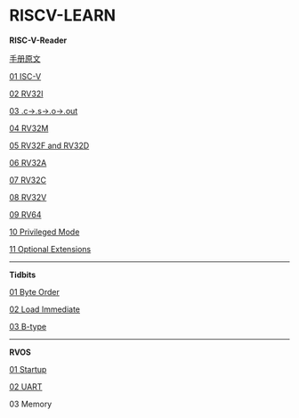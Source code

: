 # RISCV-LEARN

**RISC-V-Reader**

[手册原文](rvreader/RISC-V-Reader-Chinese-v1.pdf)

[01 ISC-V](rvreader/01_RISC-V.md)

[02 RV32I](rvreader/02_RV32I.md)

[03 .c-&gt;.s-&gt;.o-&gt;.out](rvreader/03_c-s-o-out.md)

[04 RV32M](rvreader/04_RV32M.md)

[05 RV32F and RV32D](rvreader/05_RV32FandRV32D.md)

[06 RV32A](rvreader/06_RV32A.md)

[07 RV32C](rvreader/07_RV32C.md)

[08 RV32V](rvreader/08_RV32V.md)

[09 RV64](rvreader/09_RV64.md)

[10 Privileged Mode](rvreader/10_PrivilegedMode.md)

[11 Optional Extensions](rvreader/11_OptionalExtensions.md)

---

**Tidbits**

[01 Byte Order](tidbits/01_byteOrder.md)

[02 Load Immediate](tidbits/02_loadImmediate.md)

[03 B-type](tidbits/03_Btype.md)

---

**RVOS**

[01 Startup](rvos/01_startup/note/01_startup.md)

[02 UART](rvos/02_uart/note/02_uart.md)

03 Memory
